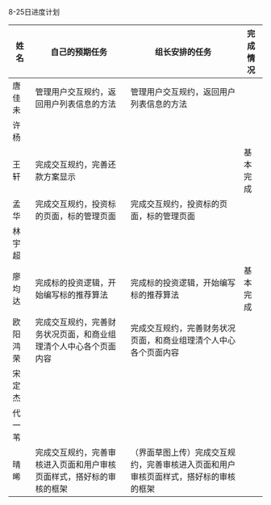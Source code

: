 8-25日进度计划

 

| 姓名   | 自己的预期任务 | 组长安排的任务 | 完成情况 |
| ---- | ------- | ------- | ---- |
| 唐佳未  |   管理用户交互规约，返回用户列表信息的方法      |    管理用户交互规约，返回用户列表信息的方法     |      |
| 许杨   |         |         |      |
| 王轩   |    完成交互规约，完善还款方案显示     |         |   基本完成   |
| 孟华   |    完成交互规约，投资标的页面，标的管理页面     |     完成交互规约，投资标的页面，标的管理页面    |      |
| 林宇超  |         |         |      |
| 廖均达  | 完成标的投资逻辑，开始编写标的推荐算法 |   完成标的投资逻辑，开始编写标的推荐算法      | 基本完成 |
| 欧阳鸿荣 |   完成交互规约，完善财务状况页面，和商业组理清个人中心各个页面内容          |   完成交互规约，完善财务状况页面，和商业组理清个人中心各个页面内容       |      |
| 宋定杰  |         |         |      |
| 代一苇  |         |         |      |
| 晴晞   |    完成交互规约，完善审核进入页面和用户审核页面样式，搭好标的审核的框架     |    （界面草图上传）完成交互规约，完善审核进入页面和用户审核页面样式，搭好标的审核的框架      |      |

 
